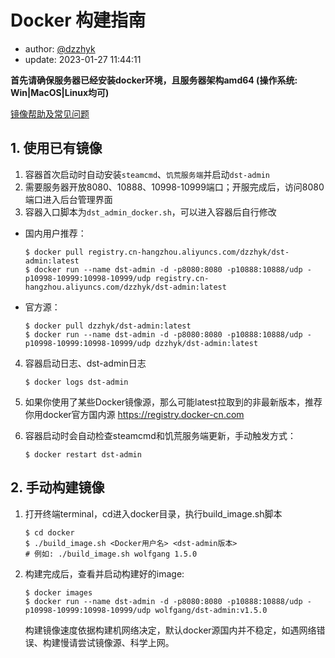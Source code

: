 # Docker 构建指南

- author: [@dzzhyk](https://github.com/dzzhyk)
- update: 2023-01-27 11:44:11

**首先请确保服务器已经安装docker环境，且服务器架构amd64 (操作系统: Win|MacOS|Linux均可)**

[镜像帮助及常见问题](https://hub.docker.com/r/dzzhyk/dst-admin)

## 1. 使用已有镜像

1. 容器首次启动时自动安装`steamcmd`、`饥荒服务端`并启动`dst-admin`
2. 需要服务器开放8080、10888、10998-10999端口；开服完成后，访问8080端口进入后台管理界面
3. 容器入口脚本为`dst_admin_docker.sh`，可以进入容器后自行修改

- 国内用户推荐：
    ```shell
    $ docker pull registry.cn-hangzhou.aliyuncs.com/dzzhyk/dst-admin:latest
    $ docker run --name dst-admin -d -p8080:8080 -p10888:10888/udp -p10998-10999:10998-10999/udp registry.cn-hangzhou.aliyuncs.com/dzzhyk/dst-admin:latest
    ```
- 官方源：
    ```shell
    $ docker pull dzzhyk/dst-admin:latest
    $ docker run --name dst-admin -d -p8080:8080 -p10888:10888/udp -p10998-10999:10998-10999/udp dzzhyk/dst-admin:latest
    ```

4. 容器启动日志、dst-admin日志

    ```shell
    $ docker logs dst-admin
    ```

5. 如果你使用了某些Docker镜像源，那么可能latest拉取到的非最新版本，推荐你用docker官方国内源 https://registry.docker-cn.com

6. 容器启动时会自动检查steamcmd和饥荒服务端更新，手动触发方式：

    ```shell
    $ docker restart dst-admin
    ```

## 2. 手动构建镜像

1. 打开终端terminal，cd进入docker目录，执行build_image.sh脚本

   ```shell
   $ cd docker
   $ ./build_image.sh <Docker用户名> <dst-admin版本>
   # 例如: ./build_image.sh wolfgang 1.5.0
   ```

2. 构建完成后，查看并启动构建好的image:

   ```shell
   $ docker images
   $ docker run --name dst-admin -d -p8080:8080 -p10888:10888/udp -p10998-10999:10998-10999/udp wolfgang/dst-admin:v1.5.0
   ```

   构建镜像速度依据构建机网络决定，默认docker源国内并不稳定，如遇网络错误、构建慢请尝试镜像源、科学上网。